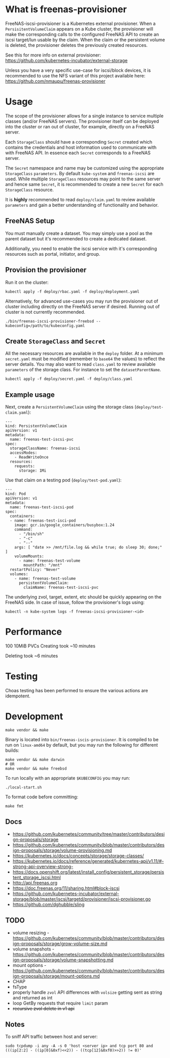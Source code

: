 # What is freenas-provisioner

FreeNAS-iscsi-provisioner is a Kubernetes external provisioner.
When a `PersisitentVolumeClaim` appears on a Kube cluster, the provisioner will
make the corresponding calls to the configured FreeNAS API to create an iscsi
target/lun usable by the claim. When the claim or the persistent volume is
deleted, the provisioner deletes the previously created resources.

See this for more info on external provisioner:
https://github.com/kubernetes-incubator/external-storage

Unless you have a very specific use-case for iscsi/block devices, it is
recommended to use the NFS variant of this project available here:
https://github.com/nmaupu/freenas-provisioner

# Usage

The scope of the provisioner allows for a single instance to service multiple
classes (and/or FreeNAS servers). The provisioner itself can be deployed into
the cluster or ran out of cluster, for example, directly on a FreeNAS server.

Each `StorageClass` should have a corresponding `Secret` created which contains
the credentials and host information used to communicate with with FreeNAS API.
In essence each `Secret` corresponds to a FreeNAS server.

The `Secret` namespace and name may be customized using the appropriate
`StorageClass` `parameters`. By default `kube-system` and `freenas-iscsi` are
used. While multiple `StorageClass` resources may point to the same server
and hence same `Secret`, it is recommended to create a new `Secret` for each
`StorageClass` resource.

It is **highly** recommended to read `deploy/claim.yaml` to review available
`parameters` and gain a better understanding of functionality and behavior.

## FreeNAS Setup

You must manually create a dataset. You may simply use a pool as the parent
dataset but it's recommended to create a dedicated dataset.

Additionally, you need to enable the iscsi service with it's corresponding
resources such as portal, initiator, and group.

## Provision the provisioner

Run it on the cluster:

```
kubectl apply -f deploy/rbac.yaml -f deploy/deployment.yaml
```

Alternatively, for advanced use-cases you may run the provisioner out of cluster
including directly on the FreeNAS server if desired. Running out of cluster is
not currently recommended.

```
./bin/freenas-iscsi-provisioner-freebsd --kubeconfig=/path/to/kubeconfig.yaml
```

## Create `StorageClass` and `Secret`

All the necessary resources are available in the `deploy` folder. At a minimum
`secret.yaml` must be modified (remember to `base64` the values) to reflect the
server details. You may also want to read `class.yaml` to review available
`parameters` of the storage class. For instance to set the `datasetParentName`.

```
kubectl apply -f deploy/secret.yaml -f deploy/class.yaml
```

## Example usage

Next, create a `PersistentVolumeClaim` using the storage class
(`deploy/test-claim.yaml`):

```
---
kind: PersistentVolumeClaim
apiVersion: v1
metadata:
  name: freenas-test-iscsi-pvc
spec:
  storageClassName: freenas-iscsi
  accessModes:
    - ReadWriteOnce
  resources:
    requests:
      storage: 1Mi
```

Use that claim on a testing pod (`deploy/test-pod.yaml`):

```
---
kind: Pod
apiVersion: v1
metadata:
  name: freenas-test-iscsi-pod
spec:
  containers:
  - name: freenas-test-isci-pod
    image: gcr.io/google_containers/busybox:1.24
    command:
      - "/bin/sh"
      - "-c"
      - "--"
    args: [ "date >> /mnt/file.log && while true; do sleep 30; done;" ]
    volumeMounts:
      - name: freenas-test-volume
        mountPath: "/mnt"
  restartPolicy: "Never"
  volumes:
    - name: freenas-test-volume
      persistentVolumeClaim:
        claimName: freenas-test-iscsi-pvc
```

The underlying zvol, target, extent, etc should be quickly appearing on the
FreeNAS side. In case of issue, follow the provisioner's logs using:

```
kubectl -n kube-system logs -f freenas-iscsi-provisioner-<id>
```

# Performance

100 10MiB PVCs
Creating took ~10 minutes

Deleting took ~6 minutes

# Testing

Choas testing has been performed to ensure the various actions are idempotent.

# Development

```
make vendor && make
```

Binary is located into `bin/freenas-iscis-provisioner`. It is compiled to be
run on `linux-amd64` by default, but you may run the following for different
builds:

```
make vendor && make darwin
# OR
make vendor && make freebsd
```

To run locally with an appropriate `$KUBECONFIG` you may run:

```
./local-start.sh
```

To format code before committing:

```
make fmt
```

## Docs

- https://github.com/kubernetes/community/tree/master/contributors/design-proposals/storage
- https://github.com/kubernetes/community/blob/master/contributors/design-proposals/storage/volume-provisioning.md
- https://kubernetes.io/docs/concepts/storage/storage-classes/
- https://kubernetes.io/docs/reference/generated/kubernetes-api/v1.11/#-strong-api-overview-strong-
- https://docs.openshift.org/latest/install_config/persistent_storage/persistent_storage_iscsi.html
- http://api.freenas.org
- https://doc.freenas.org/11/sharing.html#block-iscsi
- https://github.com/kubernetes-incubator/external-storage/blob/master/iscsi/targetd/provisioner/iscsi-provisioner.go
- https://github.com/dghubble/sling

## TODO

- volume resizing - https://github.com/kubernetes/community/blob/master/contributors/design-proposals/storage/grow-volume-size.md
- volume snapshots - https://github.com/kubernetes/community/blob/master/contributors/design-proposals/storage/volume-snapshotting.md
- mount options - https://github.com/kubernetes/community/blob/master/contributors/design-proposals/storage/mount-options.md
- CHAP
- fsType
- properly handle `zvol` API differences with `volsize` getting sent as string and returned as int
- loop GetBy<foo> requests that require `limit` param
- ~~recursive zvol delete in v1 api~~

## Notes

To sniff API traffic between host and server:

```
sudo tcpdump -i any -A -s 0 'host <server ip> and tcp port 80 and (((ip[2:2] - ((ip[0]&0xf)<<2)) - ((tcp[12]&0xf0)>>2)) != 0)'
```
